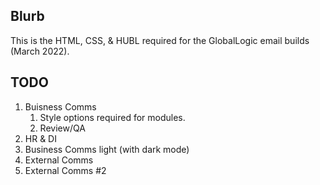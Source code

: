 ## Blurb
This is the HTML, CSS, & HUBL required for the GlobalLogic email builds (March 2022).

## TODO
1. Buisness Comms
   1. Style options required for modules.
   2. Review/QA
2. HR & DI
3. Business Comms light (with dark mode)
4. External Comms
5. External Comms #2